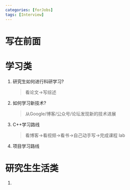 ```yaml
---
categories: [forJobs]
tags: [Interview]
---
```


# 写在前面



# 学习类

1.   研究生如何进行科研学习? 

     >   看论文->写综述

2.   如何学习新技术?

     >    从Google/博客/公众号/论坛发现新的技术进展

3.   C++学习路线

     >   看博客->看视频->看书->自己动手写->完成课程 lab

4.   项目学习路线

     >   











# 研究生生活类

1.   